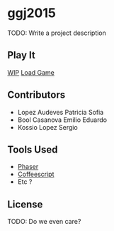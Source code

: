 # ggj2015

TODO: Write a project description

## Play It
[WIP](http://ggj2015.emiliobool.com/)
[Load Game](http://horchatas.github.io/ggj2015/)

## Contributors
- Lopez Audeves Patricia Sofia
- Bool Casanova Emilio Eduardo
- Kossio Lopez Sergio

## Tools Used
- [Phaser](https://github.com/photonstorm/phaser)
- [Coffeescript](https://github.com/jashkenas/coffeescript)
- Etc ?

## License
TODO: Do we even care?